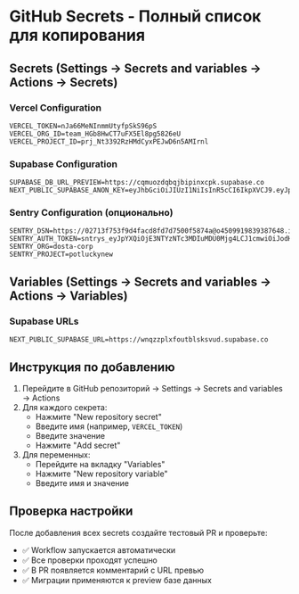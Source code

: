 # GitHub Secrets - Полный список для копирования

## Secrets (Settings → Secrets and variables → Actions → Secrets)

### Vercel Configuration
```
VERCEL_TOKEN=nJa66MeNInmmUtyfpSkS96pS
VERCEL_ORG_ID=team_HGb8HwCT7uFX5El8pg5826eU
VERCEL_PROJECT_ID=prj_Nt3392RzHMdCyxPEJwD6n5AMIrnl
```

### Supabase Configuration
```
SUPABASE_DB_URL_PREVIEW=https://cqmuozdqbqjbipinxcpk.supabase.co
NEXT_PUBLIC_SUPABASE_ANON_KEY=eyJhbGciOiJIUzI1NiIsInR5cCI6IkpXVCJ9.eyJpc3MiOiJzdXBhYmFzZSIsInJlZiI6InducXp6cGx4Zm91dGJsc2tzdnVkIiwicm9sZSI6ImFub24iLCJpYXQiOjE3NTYzNTI2OTUsImV4cCI6MjA3MTkyODY5NX0.xKBvnarYHs3qAV1ug5HVNBdfiERMOGv23gCZWYfvFtk
```

### Sentry Configuration (опционально)
```
SENTRY_DSN=https://02713f753f9d4facd8fd7d7500f5874a@o4509919839387648.ingest.us.sentry.io/4509919845285888
SENTRY_AUTH_TOKEN=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
SENTRY_ORG=dosta-corp
SENTRY_PROJECT=potluckynew
```

## Variables (Settings → Secrets and variables → Actions → Variables)

### Supabase URLs
```
NEXT_PUBLIC_SUPABASE_URL=https://wnqzzplxfoutblsksvud.supabase.co
```
## Инструкция по добавлению

1. Перейдите в GitHub репозиторий → Settings → Secrets and variables → Actions
2. Для каждого секрета:
   - Нажмите "New repository secret"
   - Введите имя (например, `VERCEL_TOKEN`)
   - Введите значение
   - Нажмите "Add secret"
3. Для переменных:
   - Перейдите на вкладку "Variables"
   - Нажмите "New repository variable"
   - Введите имя и значение

## Проверка настройки

После добавления всех secrets создайте тестовый PR и проверьте:
- ✅ Workflow запускается автоматически
- ✅ Все проверки проходят успешно
- ✅ В PR появляется комментарий с URL превью
- ✅ Миграции применяются к preview базе данных
